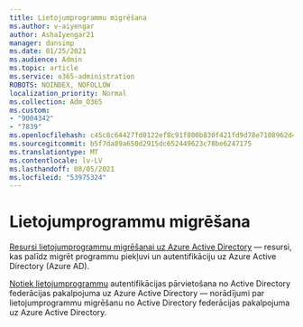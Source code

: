 ```yaml
---
title: Lietojumprogrammu migrēšana
ms.author: v-aiyengar
author: AshaIyengar21
manager: dansimp
ms.date: 01/25/2021
ms.audience: Admin
ms.topic: article
ms.service: o365-administration
ROBOTS: NOINDEX, NOFOLLOW
localization_priority: Normal
ms.collection: Adm_O365
ms.custom:
- "9004342"
- "7839"
ms.openlocfilehash: c45c8c64427fd0122ef8c91f800b830f421fd9d78e7108962d4053700a3da519
ms.sourcegitcommit: b5f7da89a650d2915dc652449623c78be6247175
ms.translationtype: MT
ms.contentlocale: lv-LV
ms.lasthandoff: 08/05/2021
ms.locfileid: "53975324"
---
```

# <a name="migrating-applications"></a>Lietojumprogrammu migrēšana

[Resursi lietojumprogrammu migrēšanai uz Azure Active Directory](https://docs.microsoft.com/azure/active-directory/manage-apps/migration-resources) — resursi, kas palīdz migrēt programmu piekļuvi un autentifikāciju uz Azure Active Directory (Azure AD).

[Notiek lietojumprogrammu](https://docs.microsoft.com/azure/active-directory/manage-apps/migrate-adfs-apps-to-azure) autentifikācijas pārvietošana no Active Directory federācijas pakalpojuma uz Azure Active Directory — norādījumi par lietojumprogrammu migrēšanu no Active Directory federācijas pakalpojuma uz Azure Active Directory.